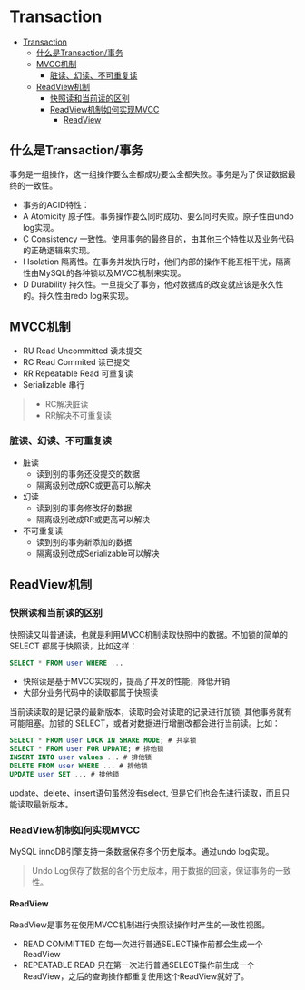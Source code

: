 # Transaction
- [Transaction](#transaction)
  - [什么是Transaction/事务](#什么是transaction事务)
  - [MVCC机制](#mvcc机制)
    - [脏读、幻读、不可重复读](#脏读幻读不可重复读)
  - [ReadView机制](#readview机制)
    - [快照读和当前读的区别](#快照读和当前读的区别)
    - [ReadView机制如何实现MVCC](#readview机制如何实现mvcc)
      - [ReadView](#readview)

## 什么是Transaction/事务
事务是一组操作，这一组操作要么全都成功要么全都失败。事务是为了保证数据最终的一致性。
- 事务的ACID特性：
- A Atomicity 原子性。事务操作要么同时成功、要么同时失败。原子性由undo log实现。
- C Consistency 一致性。使用事务的最终目的，由其他三个特性以及业务代码的正确逻辑来实现。
- I Isolation 隔离性。在事务并发执行时，他们内部的操作不能互相干扰，隔离性由MySQL的各种锁以及MVCC机制来实现。
- D Durability 持久性。一旦提交了事务，他对数据库的改变就应该是永久性的。持久性由redo log来实现。

## MVCC机制
- RU Read Uncommitted 读未提交
- RC Read Commited 读已提交
- RR Repeatable Read 可重复读
- Serializable 串行

> - RC解决脏读
> - RR解决不可重复读

### 脏读、幻读、不可重复读
- 脏读
  - 读到别的事务还没提交的数据
  - 隔离级别改成RC或更高可以解决
- 幻读
  - 读到别的事务修改好的数据
  - 隔离级别改成RR或更高可以解决
- 不可重复读
  - 读到别的事务新添加的数据
  - 隔离级别改成Serializable可以解决


## ReadView机制
### 快照读和当前读的区别
快照读又叫普通读，也就是利用MVCC机制读取快照中的数据。不加锁的简单的SELECT 都属于快照读，比如这样：
```SQL
SELECT * FROM user WHERE ...
```
- 快照读是基于MVCC实现的，提高了并发的性能，降低开销
- 大部分业务代码中的读取都属于快照读

当前读读取的是记录的最新版本，读取时会对读取的记录进行加锁, 其他事务就有可能阻塞。加锁的 SELECT，或者对数据进行增删改都会进行当前读。比如：
```SQL
SELECT * FROM user LOCK IN SHARE MODE; # 共享锁
SELECT * FROM user FOR UPDATE; # 排他锁
INSERT INTO user values ... # 排他锁
DELETE FROM user WHERE ... # 排他锁
UPDATE user SET ... # 排他锁
```
update、delete、insert语句虽然没有select, 但是它们也会先进行读取，而且只能读取最新版本。

### ReadView机制如何实现MVCC
MySQL innoDB引擎支持一条数据保存多个历史版本。通过undo log实现。
> Undo Log保存了数据的各个历史版本，用于数据的回滚，保证事务的一致性。
#### ReadView
ReadView是事务在使用MVCC机制进行快照读操作时产生的一致性视图。

- READ COMMITTED 在每一次进行普通SELECT操作前都会生成一个ReadView
- REPEATABLE READ 只在第一次进行普通SELECT操作前生成一个ReadView，之后的查询操作都重复使用这个ReadView就好了。








